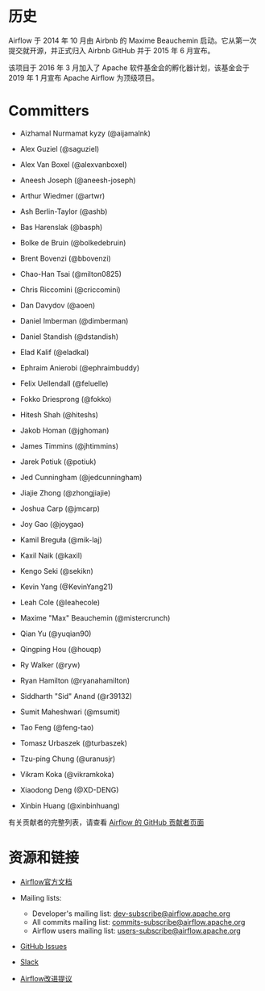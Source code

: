 # 历史
Airflow 于 2014 年 10 月由 Airbnb 的 Maxime Beauchemin 启动。它从第一次提交就开源，并正式归入 Airbnb GitHub 并于 2015 年 6 月宣布。

该项目于 2016 年 3 月加入了 Apache 软件基金会的孵化器计划，该基金会于 2019 年 1 月宣布 Apache Airflow 为顶级项目。

# Committers
- Aizhamal Nurmamat kyzy (@aijamalnk)

- Alex Guziel (@saguziel)

- Alex Van Boxel (@alexvanboxel)

- Aneesh Joseph (@aneesh-joseph)

- Arthur Wiedmer (@artwr)

- Ash Berlin-Taylor (@ashb)

- Bas Harenslak (@basph)

- Bolke de Bruin (@bolkedebruin)

- Brent Bovenzi (@bbovenzi)

- Chao-Han Tsai (@milton0825)

- Chris Riccomini (@criccomini)

- Dan Davydov (@aoen)

- Daniel Imberman (@dimberman)

- Daniel Standish (@dstandish)

- Elad Kalif (@eladkal)

- Ephraim Anierobi (@ephraimbuddy)

- Felix Uellendall (@feluelle)

- Fokko Driesprong (@fokko)

- Hitesh Shah (@hiteshs)

- Jakob Homan (@jghoman)

- James Timmins (@jhtimmins)

- Jarek Potiuk (@potiuk)

- Jed Cunningham (@jedcunningham)

- Jiajie Zhong (@zhongjiajie)

- Joshua Carp (@jmcarp)

- Joy Gao (@joygao)

- Kamil Breguła (@mik-laj)

- Kaxil Naik (@kaxil)

- Kengo Seki (@sekikn)

- Kevin Yang (@KevinYang21)

- Leah Cole (@leahecole)

- Maxime "Max" Beauchemin (@mistercrunch)

- Qian Yu (@yuqian90)

- Qingping Hou (@houqp)

- Ry Walker (@ryw)

- Ryan Hamilton (@ryanahamilton)

- Siddharth "Sid" Anand (@r39132)

- Sumit Maheshwari (@msumit)

- Tao Feng (@feng-tao)

- Tomasz Urbaszek (@turbaszek)

- Tzu-ping Chung (@uranusjr)

- Vikram Koka (@vikramkoka)

- Xiaodong Deng (@XD-DENG)

- Xinbin Huang (@xinbinhuang)

有关贡献者的完整列表，请查看 [Airflow 的 GitHub 贡献者页面](https://github.com/apache/airflow/graphs/contributors)

# 资源和链接
- [Airflow官方文档](https://airflow.apache.org/docs/)

- Mailing lists:
    - Developer's mailing list: dev-subscribe@airflow.apache.org
    - All commits mailing list: commits-subscribe@airflow.apache.org
    - Airflow users mailing list: users-subscribe@airflow.apache.org

- [GitHub Issues](https://github.com/apache/airflow/issues)

- [Slack](https://s.apache.org/airflow-slack)

- [Airflow改进提议](https://cwiki.apache.org/confluence/display/AIRFLOW/Airflow+Improvements+Proposals)